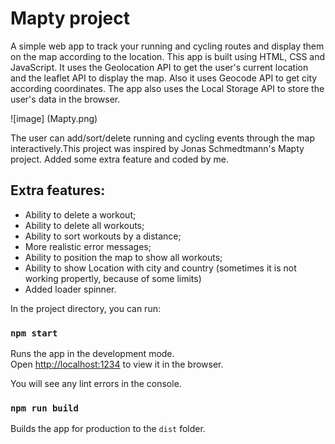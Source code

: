 # Mapty project

<p> A simple web app to track your running and cycling routes and display them on the map according to the location. This app is built using HTML, CSS and JavaScript. It uses the Geolocation API to get the user's current location and the leaflet API to display the map. Also it uses Geocode API to get city according coordinates. The app also uses the Local Storage API to store the user's data in the browser. </p>

![image] (Mapty.png)

<p>The user can add/sort/delete running and cycling events through the map interactively.This project was inspired by Jonas Schmedtmann's Mapty project. Added some extra feature and coded by me.</p>

## Extra features:

- Ability to delete a workout;
- Ability to delete all workouts;
- Ability to sort workouts by a distance;
- More realistic error messages;
- Ability to position the map to show all workouts;
- Ability to show Location with city and country (sometimes it is not working propertly, because of some limits)
- Added loader spinner.

In the project directory, you can run:

### `npm start`

Runs the app in the development mode.<br />
Open [http://localhost:1234](http://localhost:1234/) to view it in the browser.

You will see any lint errors in the console.

### `npm run build`

Builds the app for production to the `dist` folder.<br />
